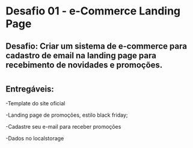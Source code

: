 # Desafio 01 - e-Commerce Landing Page

## Desafio: Criar um sistema de e-commerce para cadastro de email na landing page para recebimento de novidades e promoções.

#
## Entregáveis:

-Template do site oficial 

-Landing page de promoções, estilo black friday; 

-Cadastre seu e-mail para receber promoções 

-Dados no localstorage